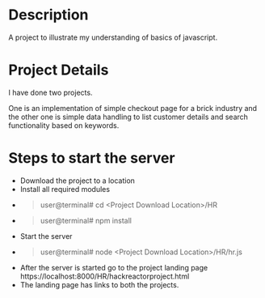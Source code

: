 # Description
A project to illustrate my understanding of basics of javascript.

# Project Details
I have done two projects.

One is an implementation of simple checkout page for a brick industry and the other one is simple data handling to list customer details and search functionality based on keywords.

# Steps to start the server
  - Download the project to a location
  - Install all required modules
  - > user@terminal# cd &#60;Project Download Location&#62;/HR
  - > user@terminal# npm install
  - Start the server
  - > user@terminal# node &#60;Project Download Location&#62;/HR/hr.js
  - After the server is started go to the project landing page https://localhost:8000/HR/hackreactorproject.html
  - The landing page has links to both the projects.